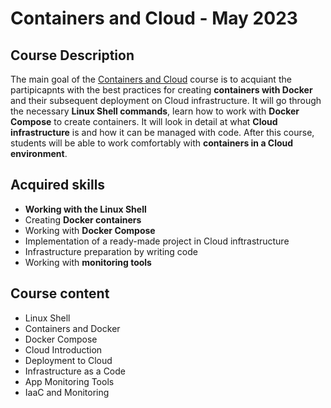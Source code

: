 
# Containers and Cloud - May 2023 

## Course Description

The main goal of the [Containers and Cloud](https://softuni.bg/trainings/4117/containers-and-cloud-may-2023) course is to acquiant the partipicapnts with the best practices for creating **containers with Docker** and their subsequent deployment on Cloud infrastructure. It will go through the necessary **Linux Shell commands**, learn how to work with **Docker Compose** to create containers. It will look in detail at what **Cloud infrastructure** is and how it can be managed with code. After this course, students will be able to work comfortably with **containers in a Cloud environment**.

## Acquired skills

- **Working with the Linux Shell**
- Creating **Docker containers**
- Working with **Docker Compose**
- Implementation of a ready-made project in Cloud inftrastructure
- Infrastructure preparation by writing code
- Working with **monitoring tools**

## Course content

- Linux Shell
- Containers and Docker 
- Docker Compose 
- Cloud Introduction 
- Deployment to Cloud 
- Infrastructure as a Code 
- App Monitoring Tools  
- IaaC and Monitoring 

